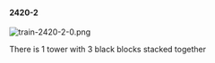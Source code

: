 #### 2420-2
![train-2420-2-0.png](https://github.com/lil-lab/nlvr/raw/master/nlvr/train/images/71/train-2420-2-0.png "train-2420-2-0.png")

There is 1 tower with 3 black blocks stacked together